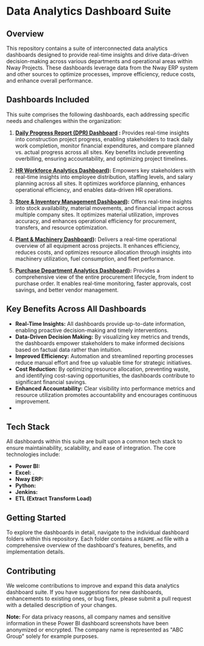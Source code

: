 # Data Analytics Dashboard Suite

## Overview

This repository contains a suite of interconnected data analytics dashboards designed to provide real-time insights and drive data-driven decision-making across various departments and operational areas within Nway Projects. These dashboards leverage data from the Nway ERP system and other sources to optimize processes, improve efficiency, reduce costs, and enhance overall performance.

## Dashboards Included

This suite comprises the following dashboards, each addressing specific needs and challenges within the organization:

1.  **[Daily Progress Report (DPR) Dashboard](https://github.com/Shriket/PowerBi-Dashboards/tree/main/Civil%20Dept%20(Daily%20Progress%20Report))
:** Provides real-time insights into construction project progress, enabling stakeholders to track daily work completion, monitor financial expenditures, and compare planned vs. actual progress across all sites. Key benefits include preventing overbilling, ensuring accountability, and optimizing project timelines.

2.  **[HR Workforce Analytics Dashboard](https://github.com/Shriket/PowerBi-Dashboards/tree/main/HR%20Dept)):** Empowers key stakeholders with real-time insights into employee distribution, staffing levels, and salary planning across all sites. It optimizes workforce planning, enhances operational efficiency, and enables data-driven HR operations.

3.  **[Store & Inventory Management Dashboard](https://github.com/Shriket/PowerBi-Dashboards/tree/main/Inventory/Store%20Dept)):** Offers real-time insights into stock availability, material movements, and financial impact across multiple company sites. It optimizes material utilization, improves accuracy, and enhances operational efficiency for procurement, transfers, and resource optimization.

4.  **[Plant & Machinery Dashboard](https://github.com/Shriket/PowerBi-Dashboards/tree/main/Plant%20%26%20Machinary%20Dept)):** Delivers a real-time operational overview of all equipment across projects. It enhances efficiency, reduces costs, and optimizes resource allocation through insights into machinery utilization, fuel consumption, and fleet performance.

5.  **[Purchase Department Analytics Dashboard](https://github.com/Shriket/PowerBi-Dashboards/tree/main/Procurement/Purchase%20Dept)):** Provides a comprehensive view of the entire procurement lifecycle, from indent to purchase order. It enables real-time monitoring, faster approvals, cost savings, and better vendor management.

## Key Benefits Across All Dashboards

*   **Real-Time Insights:** All dashboards provide up-to-date information, enabling proactive decision-making and timely interventions.
*   **Data-Driven Decision Making:** By visualizing key metrics and trends, the dashboards empower stakeholders to make informed decisions based on factual data rather than intuition.
*   **Improved Efficiency:** Automation and streamlined reporting processes reduce manual effort and free up valuable time for strategic initiatives.
*   **Cost Reduction:** By optimizing resource allocation, preventing waste, and identifying cost-saving opportunities, the dashboards contribute to significant financial savings.
*   **Enhanced Accountability:** Clear visibility into performance metrics and resource utilization promotes accountability and encourages continuous improvement.
* 

## Tech Stack

All dashboards within this suite are built upon a common tech stack to ensure maintainability, scalability, and ease of integration. The core technologies include:

*   **Power BI:** 
*   **Excel:** .
*   **Nway ERP:** 
*   **Python:** 
*   **Jenkins:** 
*   **ETL (Extract Transform Load)**

## Getting Started

To explore the dashboards in detail, navigate to the individual dashboard folders within this repository. Each folder contains a `README.md` file with a comprehensive overview of the dashboard's features, benefits, and implementation details.

## Contributing

We welcome contributions to improve and expand this data analytics dashboard suite. If you have suggestions for new dashboards, enhancements to existing ones, or bug fixes, please submit a pull request with a detailed description of your changes.


**Note:** For data privacy reasons, all company names and sensitive information in these Power BI dashboard screenshots have been anonymized or encrypted. The company name is represented as "ABC Group" solely for example purposes.




